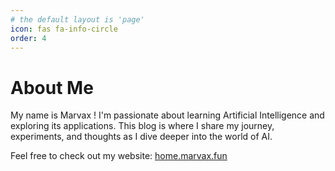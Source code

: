 ```yaml
---
# the default layout is 'page'
icon: fas fa-info-circle
order: 4
---
```


# About Me

My name is Marvax ! I'm passionate about learning Artificial Intelligence and exploring its applications. This blog is where I share my journey, experiments, and thoughts as I dive deeper into the world of AI.

Feel free to check out my website: [home.marvax.fun](https://home.marvax.fun)

